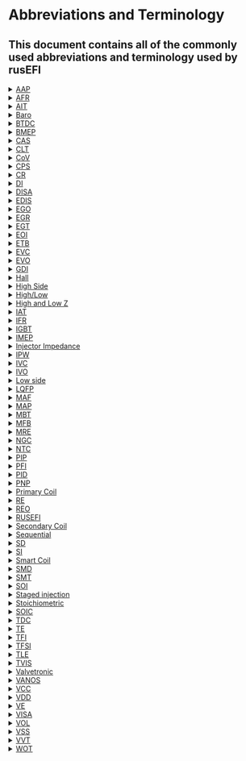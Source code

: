 # Abbreviations and Terminology 

## This document contains all of the commonly used abbreviations and terminology used by rusEFI

<details><summary><u>AAP</u></summary>

Absolute Atmosphere Pressure
</details>

<details><summary><u>AFR</u></summary>

Air Fuel Ratio - See also Lambda, Stoichiometric 
AFR is the ratio of air to fuel, often expressed as "14.7:1" 
</details>

<details><summary><u>AIT</u></summary>

Air Intake Temperature
</details>

<details><summary><u>Baro</u></summary>

Shorthand for Barometric pressure
</details>

<details><summary><u>BTDC</u></summary>

Before TDC, Before Top Dead Center - See also ATDC 
</details>

<details><summary><u>BMEP</u></summary>

 Brake mean effective pressure  
</details>  

<details><summary><u>CAS</u></summary>
 
Crank Angle Sensor Also See [CPS - Wikipedia]](http://en.wikipedia.org/wiki/Crankshaft_position_sensor)
</details>

<details><summary><u>CLT</u></summary>

Coolant Temperature
</details>

<details><summary><u>CoV</u></summary>

Coefficient of variability  
</details>

<details><summary><u>CPS</u></summary>

Crankshaft Position Sensor
</details>

<details><summary><u>CR</u></summary>

compression ratio  
</details>

<details><summary><u>DI</u></summary>

Direct injection  
</details>

<details><summary><u>DISA</u></summary>

BMW variable inlet manifold resonance system  
</details>


<details><summary><u>EDIS</u></summary>

Electronic Distributorless Ignition System - An older Ford ignition system that combined a set of ignition IGBTs and some electronics to assist the ECU. Obsolete on modern ECUs.
</details>

<details><summary><u>EGO</u></summary>

Exhaust Gases Oxygen - see also lambda sensor, WBO2, 
Often used when referring to air fuel sensors like the lambda sensor.  
Sometimes also used as HEGO or Heated Exhaust Gas Oxygen.
</details>

<details><summary><u>EGR</u></summary>

Exhaust gas recirculation  
</details>

<details><summary><u>EGT</u></summary>

Exhaust gas temperature  
</details>

<details><summary><u>EOI</u></summary>

End Of Injection - See also SOI
</details>

<details><summary><u>ETB</u></summary>

Electronic throttle body  
</details>

<details><summary><u>EVC</u></summary>

Exhaust valve closing  
</details>

<details><summary><u>EVO</u></summary>

Exhaust valve opening   
</details>

<details><summary><u>GDI</u></summary>

Gasoline Direct Injection   
</details>

<details><summary><u>Hall</u></summary>

A type of sensor that requires a power and earth wire in addition to its signal wire, the output is normally a 5v square wave.  
</details>

<details><summary><u>High Side</u></summary>

A driver that is open circuit when off and powered to 5v or 12v when on.  
</details>

<details><summary><u>High/Low</u></summary>

a pushpull or HighLow is an output that is powered "high" (12v or 5v) and switched to low (earth).  
</details>

<details><summary><u>High and Low Z</u></summary>

High and low resistance, used in terms of fuel injectors, normally around 14 ohms for high impedance and ~4 ohms for low.
</details>


<details><summary><u>IAT</u></summary>

Intake Air Temperature
</details>

<details><summary><u>IFR</u></summary>

Injector Flow Rate
</details>

<details><summary><u>IGBT</u></summary>

[IGBT - Wikipedia]](http://en.wikipedia.org/wiki/Insulated-gate_bipolar_transistor)  
A common type of transistor used for switching high power devices like ignition coils with a low power/voltage output. 
</details>

<details><summary><u>IMEP</u></summary>

Indicated mean effective pressure 
</details>

<details><summary><u>Injector Impedance</u></summary>

The resistance of the fuel injectors, see high and low Z   
</details>

<details><summary><u>IPW</u></summary>

Injector Pulse Width
</details>

<details><summary><u>IVC</u></summary>

Intake valve closing  
</details>

<details><summary><u>IVO</u></summary>

Intake valve opening  
</details>

<details><summary><u>Low side</u></summary>

A driver that is open circuit when off and grounded to earth when switched on.  
</details>

<details><summary><u>LQFP</u></summary>

Low profile quad flat package 
</details>

<details><summary><u>MAF</u></summary>

Mass Air Flow, often used in the context of air flow or load sensors.
</details>

<details><summary><u>MAP</u></summary>

Manifold Absolute Pressure or perhaps Manifold Air Pressure, often used in the context of load sensors. 
</details>

<details><summary><u>MBT</u></summary>

Mean best timing, used in context of spark timing, it is the spark timing that results in the best torque  
</details>

<details><summary><u>MFB</u></summary>

Mass fraction burned, often stated with a number after i.e. MFB10/MFB50/MFB90 and refers to the fraction of the fuel burned by mass.  
</details>

<details><summary><u>MRE</u></summary>

Micro rusEFI  
</details>

<details><summary><u>NGC</u></summary>

Chrysler Next Generation Controller
</details>

<details><summary><u>NTC</u></summary>

Negative temperature coefficient, used in context of temperature sensors and refers to the resistance increasing as temperature decreases.  
</details>

<details><summary><u>PIP</u></summary>

Profile ignition pickup See [Profile Ignition Pickup - Wikipedia]](http://en.wikipedia.org/wiki/Profile_ignition_pickup)
</details>

<details><summary><u>PFI</u></summary>

Port fuel injection  
</details>

<details><summary><u>PID</u></summary>

A proportional–integral–derivative controller  
</details>

<details><summary><u>PNP</u></summary>

Plug and play  
</details>

<details><summary><u>Primary Coil</u></summary>

The primary winding of an ignition coil  
</details>

<details><summary><u>RE</u></summary>

rusEFI  
</details>

<details><summary><u>REO</u></summary>

rusEFI Online  
</details>

<details><summary><u>RUSEFI</u></summary>

Really Uber Simple EFI? Robust Ultra Simple EFI? Retarded Unproven Shitty EFI?
</details>

<details><summary><u>Secondary Coil</u></summary>

The secondary winding of an ignition coil.  
</details>

<details><summary><u>Sequential</u></summary>

Often this refers to Sequential injection, which means the injectors fire individually for each cylinder and often at a specific crank angle.  
This can be handy for engines direct injection or to try to spray the injector into the cyl while the intake valve is open. If an engine can inject onto an open inlet valve it will reduce the amount of fuel wetting the port walls and help reduce low load emissions.  
Sequential is required for direct injection engines like common rail diesel.
</details>

<details><summary><u>SD</u></summary>

Speed Density this is a method of predicting how much fuel should be delivered to an engine. This is a MAP based system which uses pressure to make a prediction of how much O2 is entering the cyl.
</details>

<details><summary><u>SI</u></summary>

Spark injection  
</details>

<details><summary><u>Smart Coil</u></summary>

A type of ignition coil that has its ignition drivers (IGBT) built into the coil, this means they only receive a 5v signal to activate.  
</details>

<details><summary><u>SMD</u></summary>

Surface mount device, interchangeable with SMT 
</details>

<details><summary><u>SMT</u></summary>

Surface mount technology, interchangeable with SMD  
</details>

<details><summary><u>SOI</u></summary>

Start Of Injection - See also EOI  
</details>

<details><summary><u>Staged injection</u></summary>

The use of 2 injectors for one cyl. This commonly means at low RPM and lower loads, one injector is turned on which allows for finer control over idle fuel delivery, while at higher RPM and higher Loads both injector inject fuel which allows for larger amounts of fuel to be delivered.
</details>

<details><summary><u>Stoichiometric</u></summary>

The ideal quantity of fuel to burn with a quantity of air for complete combustion. For gasoline this is 14.7:1, ethanol is 9:1 and methanol 6.47:1
</details>

<details><summary><u>SOIC</u></summary>

small outline integrated circuit  
</details>

<details><summary><u>TDC</u></summary>

Top Dead Center
</details>

<details><summary><u>TE</u></summary>

TE connectors, they produce the ampseal connectors on the proteus and a lot of OEM ECUs.  
</details>

<details><summary><u>TFI</u></summary>

Thick Film Ignition - Ford distributor - Likely unsupported at this time. 
</details>

<details><summary><u>TFSI</u></summary>

Turbo Fuel Stratified Injection - A VW direct injection lean burn strategy  
</details>

<details><summary><u>TLE</u></summary>

Short for TLE8888 the Infineon chip on the MRE  
</details>

<details><summary><u>TVIS</u></summary>

Toyota variable intake system, a variable inlet length system that switches on/off a set of longer intake manifold runners.  
</details>

<details><summary><u>Valvetronic</u></summary>

BMW variable valve lift system  
</details>

<details><summary><u>VANOS</u></summary>

BMW variable valve timing system  
</details>

<details><summary><u>VCC</u></summary>

Common Collector Voltage; the positive supply voltage for an integrated circuit  
</details>

<details><summary><u>VDD</u></summary>

the DC Power supply connected to Drain Terminal of any FET circuit.  
</details>

<details><summary><u>VE</u></summary>

Volumetric Efficiency, often expressed as a decimal value i.e. 0.8 (for 80%)
</details>

<details><summary><u>VISA</u></summary>

BMW variable inlet manifold length system  
</details>

<details><summary><u>VOL</u></summary>

Short for engine volume
</details>

<details><summary><u>VSS</u></summary>

Vehicle speed sensor  
</details>

<details><summary><u>VVT</u></summary>

Variable valve timing  
</details>

<details><summary><u>WOT</u></summary>

Wide Open Throttle
</details>



